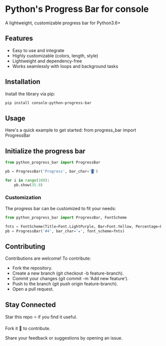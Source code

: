 # Python's Progress Bar for console
A lightweight, customizable progress bar for Python3.6+

## Features
- Easy to use and integrate
- Highly customizable (colors, length, style)
- Lightweight and dependency-free
- Works seamlessly with loops and background tasks

## Installation
Install the library via pip:
```bash
pip install console-python-progress-bar
```

## Usage
Here's a quick example to get started:
from progress_bar import ProgressBar

## Initialize the progress bar
```python
from python_progress_bar import ProgressBar

pb = ProgressBar('Progress', bar_char='█')

for i in range(100):
    pb.show(35.0)
```

### Customization

The progress bar can be customized to fit your needs:

```python
from python_progress_bar import ProgressBar, FontScheme

fnts = FontScheme(Title=Font.LightPurple, Bar=Font.Yellow, Percentage=Font.LightGreen)
pb = ProgressBar('#4', bar_char='★', font_scheme=fnts)
```


## Contributing

Contributions are welcome! To contribute:
* Fork the repository.
* Create a new branch (git checkout -b feature-branch).
* Commit your changes (git commit -m 'Add new feature').
* Push to the branch (git push origin feature-branch).
* Open a pull request.


## Stay Connected

Star this repo ⭐ if you find it useful. 

Fork it 🍴 to contribute.

Share your feedback or suggestions by opening an issue.


